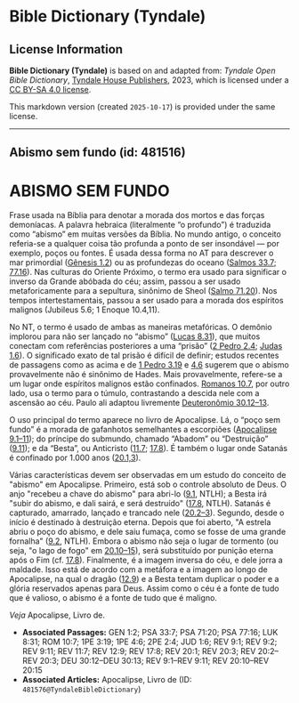 # Bible Dictionary (Tyndale)

## License Information

**Bible Dictionary (Tyndale)** is based on and adapted from: _Tyndale Open Bible Dictionary_, [Tyndale House Publishers](https://tyndaleopenresources.com/), 2023, which is licensed under a [CC BY-SA 4.0 license](https://creativecommons.org/licenses/by-sa/4.0/legalcode.en).

This markdown version (created `2025-10-17`) is provided under the same license.



--------------------------------

## Abismo sem fundo (id: 481516)

ABISMO SEM FUNDO
================

Frase usada na Bíblia para denotar a morada dos mortos e das forças demoníacas. A palavra hebraica (literalmente “o profundo”) é traduzida como “abismo” em muitas versões da Bíblia. No mundo antigo, o conceito referia\-se a qualquer coisa tão profunda a ponto de ser insondável — por exemplo, poços ou fontes. É usada dessa forma no AT para descrever o mar primordial ([Gênesis 1\.2](https://ref.ly/Gen1:2)) ou as profundezas do oceano ([Salmos 33\.7](https://ref.ly/Ps33:7); [77\.16](https://ref.ly/Ps77:16)). Nas culturas do Oriente Próximo, o termo era usado para significar o inverso da Grande abóbada do céu; assim, passou a ser usado metaforicamente para a sepultura, sinônimo de Sheol ([Salmo 71\.20](https://ref.ly/Ps71:20)). Nos tempos intertestamentais, passou a ser usado para a morada dos espíritos malignos (Jubileus 5\.6; 1 Enoque 10\.4,11\).

No NT, o termo é usado de ambas as maneiras metafóricas. O demônio implorou para não ser lançado no “abismo” ([Lucas 8\.31](https://ref.ly/Luke8:31)), que muitos conectam com referências posteriores a uma “prisão” ([2 Pedro 2\.4](https://ref.ly/2Pet2:4); [Judas 1\.6](https://ref.ly/Jude1:6)). O significado exato de tal prisão é difícil de definir; estudos recentes de passagens como as acima e de [1 Pedro 3\.19](https://ref.ly/1Pet3:19) e [4\.6](https://ref.ly/1Pet4:6) sugerem que o abismo provavelmente não é sinônimo de Hades. Mais provavelmente, refere\-se a um lugar onde espíritos malignos estão confinados. [Romanos 10\.7](https://ref.ly/Rom10:7), por outro lado, usa o termo para o túmulo, contrastando a descida nele com a ascensão ao céu. Paulo ali adaptou livremente [Deuteronômio 30\.12–13](https://ref.ly/Deut30:12-Deut30:13).

O uso principal do termo aparece no livro de Apocalipse. Lá, o “poço sem fundo” é a morada de gafanhotos semelhantes a escorpiões ([Apocalipse 9\.1–11](https://ref.ly/Rev9:1-Rev9:11)); do príncipe do submundo, chamado “Abadom” ou “Destruição” ([9\.11](https://ref.ly/Rev9:11)); e da “Besta”, ou Anticristo ([11\.7](https://ref.ly/Rev11:7); [17\.8](https://ref.ly/Rev17:8)). É também o lugar onde Satanás é confinado por 1\.000 anos ([20\.1,3](https://ref.ly/Rev20:1,Rev20:3)).

Várias características devem ser observadas em um estudo do conceito de "abismo" em Apocalipse. Primeiro, está sob o controle absoluto de Deus. O anjo "recebeu a chave do abismo" para abri\-lo ([9\.1](https://ref.ly/Rev9:1), NTLH); a Besta irá "subir do abismo, e dali sairá, e será destruído" ([17\.8](https://ref.ly/Rev17:8), NTLH). Satanás é capturado, amarrado, lançado e trancado nele ([20\.2–3](https://ref.ly/Rev20:2-Rev20:3)). Segundo, desde o início é destinado à destruição eterna. Depois que foi aberto, "A estrela abriu o poço do abismo, e dele saiu fumaça, como se fosse de uma grande fornalha" ([9\.2](https://ref.ly/Rev9:2), NTLH). Embora o abismo não seja o lugar de tormento (ou seja, "o lago de fogo" em [20\.10–15](https://ref.ly/Rev20:10-Rev20:15)), será substituído por punição eterna após o Fim (cf. [17\.8](https://ref.ly/Rev17:8)). Finalmente, é a imagem inversa do céu, e dele jorra a maldade. Isso está de acordo com a metáfora e a imagem ao longo de Apocalipse, na qual o dragão ([12\.9](https://ref.ly/Rev12:9)) e a Besta tentam duplicar o poder e a glória reservados apenas para Deus. Assim como o céu é a fonte de tudo que é valioso, o abismo é a fonte de tudo que é maligno. 
  
*Veja* Apocalipse, Livro de.

* **Associated Passages:** GEN 1:2; PSA 33:7; PSA 71:20; PSA 77:16; LUK 8:31; ROM 10:7; 1PE 3:19; 1PE 4:6; 2PE 2:4; JUD 1:6; REV 9:1; REV 9:2; REV 9:11; REV 11:7; REV 12:9; REV 17:8; REV 20:1; REV 20:3; REV 20:2–REV 20:3; DEU 30:12–DEU 30:13; REV 9:1–REV 9:11; REV 20:10–REV 20:15
* **Associated Articles:** Apocalipse, Livro de (ID: `481576@TyndaleBibleDictionary`)

